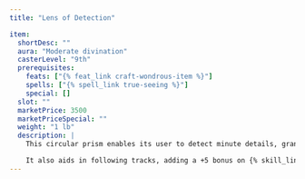 ```yaml
---
title: "Lens of Detection"

item:
  shortDesc: ""
  aura: "Moderate divination"
  casterLevel: "9th"
  prerequisites:
    feats: ["{% feat_link craft-wondrous-item %}"]
    spells: ["{% spell_link true-seeing %}"]
    special: []
  slot: ""
  marketPrice: 3500
  marketPriceSpecial: ""
  weight: "1 lb"
  description: |
    This circular prism enables its user to detect minute details, granting a +5 bonus on {% skill_link search %} checks.

    It also aids in following tracks, adding a +5 bonus on {% skill_link survival %} checks when tracking. The lens is about 6 inches in diameter and set in a frame with a handle.
---
```

